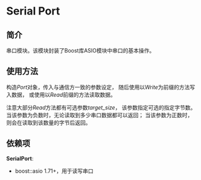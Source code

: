 # Serial Port

## 简介

串口模块。该模块封装了Boost库ASIO模块中串口的基本操作。

## 使用方法

构造*Port*对象，传入与通信方一致的参数设定，
随后使用以*Write*为前缀的方法写入数据，
或使用以*Read*前缀的方法读取数据。

注意大部分*Read*方法都有可选参数*target_size*，
该参数指定可选的指定字节数。
当该参数为负数时，无论读取到多少串口数据都可以返回；
当该参数为正数时，则会在读取到该数量的字节后返回。

## 依赖项

**SerialPort**:
- boost::asio 1.71+，用于读写串口